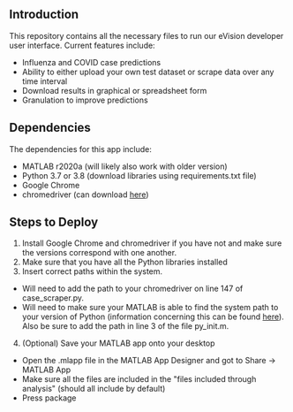 Introduction
------------

This repository contains all the necessary files to run our eVision developer user interface. Current features include:

* Influenza and COVID case predictions
* Ability to either upload your own test dataset or scrape data over any time interval
* Download results in graphical or spreadsheet form
* Granulation to improve predictions

Dependencies
------------

The dependencies for this app include:

* MATLAB r2020a (will likely also work with older version)
* Python 3.7 or 3.8 (download libraries using requirements.txt file)
* Google Chrome
* chromedriver (can download <a href="https://chromedriver.chromium.org/">here</a>)

Steps to Deploy
---------------

1. Install Google Chrome and chromedriver if you have not and make sure the versions correspond with one another.
2. Make sure that you have all the Python libraries installed
3. Insert correct paths within the system. 
* Will need to add the path to your chromedriver on line 147 of case_scraper.py.
* Will need to make sure your MATLAB is able to find the system path to your version of Python (information concerning this can be found <a href="https://www.mathworks.com/help/matlab/matlab_external/install-supported-python-implementation.html?s_tid=mwa_osa_a">here</a>).  Also be sure to add the path in line 3 of the file py_init.m.
4. (Optional) Save your MATLAB app onto your desktop
* Open the .mlapp file in the MATLAB App Designer and got to Share -> MATLAB App
* Make sure all the files are included in the "files included through analysis" (should all include by default)
* Press package


